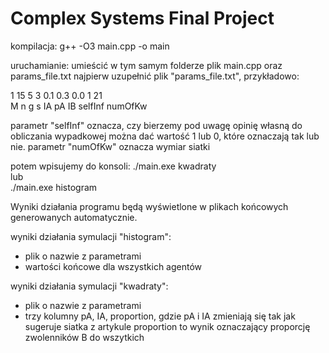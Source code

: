 # Complex Systems Final Project
kompilacja:
g++ -O3 main.cpp -o main

uruchamianie:
umieścić w tym samym folderze plik main.cpp oraz params_file.txt
najpierw uzupełnić plik "params_file.txt", przykładowo:

1 15 5 3 0.1 0.3 0.0 1 21\
M n g s IA pA IB selfInf numOfKw

parametr "selfInf" oznacza, czy bierzemy pod uwagę opinię własną do obliczania wypadkowej
można dać wartość 1 lub 0, które oznaczają tak lub nie.
parametr "numOfKw" oznacza wymiar siatki

potem wpisujemy do konsoli:
./main.exe kwadraty\
lub\
./main.exe histogram

Wyniki działania programu będą wyświetlone w plikach końcowych generowanych automatycznie.

wyniki działania symulacji "histogram":
- plik o nazwie z parametrami
- wartości końcowe dla wszystkich agentów

wyniki działania symulacji "kwadraty":
- plik o nazwie z parametrami
- trzy kolumny pA, IA, proportion, gdzie
    pA i IA zmieniają się tak jak sugeruje siatka z artykule
    proportion to wynik oznaczający proporcję zwolenników B do wszytkich